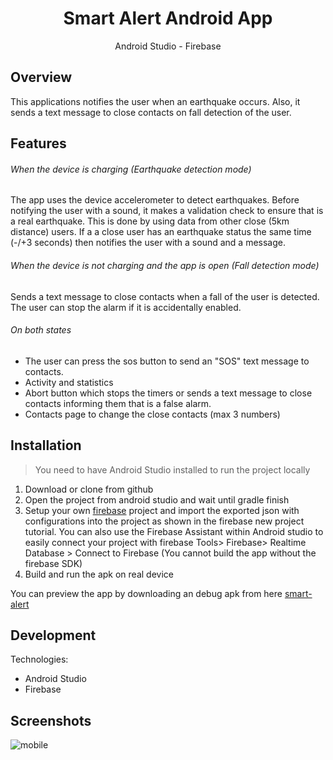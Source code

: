<h1 align="center">
Smart Alert Android App
</h1>

<p align="center">Android Studio - Firebase<p>

## Overview

This applications notifies the user when an earthquake occurs. Also, it sends a text message to close contacts on fall detection of the user.

## Features

###### When the device is charging (Earthquake detection mode)
The app uses the device accelerometer to detect earthquakes. Before notifying the user with a sound, it makes a validation check to ensure that is a real earthquake. This is done by using data from  other close (5km distance) users. If a a close user has an earthquake status the same time (-/+3 seconds) then notifies the user with a sound and a message.

###### When the device is not charging and the app is open (Fall detection mode)
Sends a text message to close contacts when a fall of the user is detected. The user can stop the alarm if it is accidentally enabled.

###### On both states
- The user can press the sos button to send an "SOS" text message to contacts.
- Activity and statistics
- Abort button which stops the timers or sends a text message to close contacts informing them that is a false alarm.
- Contacts page to change the close contacts (max 3 numbers)

## Installation

> You need to have Android Studio installed to run the project locally

 1) Download or clone from github
 2) Open the project from android studio and wait until gradle finish
 3) Setup your own [firebase](https://console.firebase.google.com/) project and import the exported json with configurations into the project as shown in the firebase new project tutorial.
    You can also use the Firebase Assistant within Android studio to easily connect your project with firebase Tools> Firebase> Realtime Database > Connect to Firebase
    (You cannot build the app without the firebase SDK)
 4) Build and run the apk on real device
 
 You can preview the app by downloading an debug apk from here [smart-alert](https://drive.google.com/open?id=10zjtTQSylPVqjJr-1mUfOXbydgKij-oF)
 

## Development
Technologies:
- Android Studio
- Firebase

## Screenshots

![mobile](https://user-images.githubusercontent.com/3619970/74785349-cf12e600-52b2-11ea-8296-12e478603638.gif)





